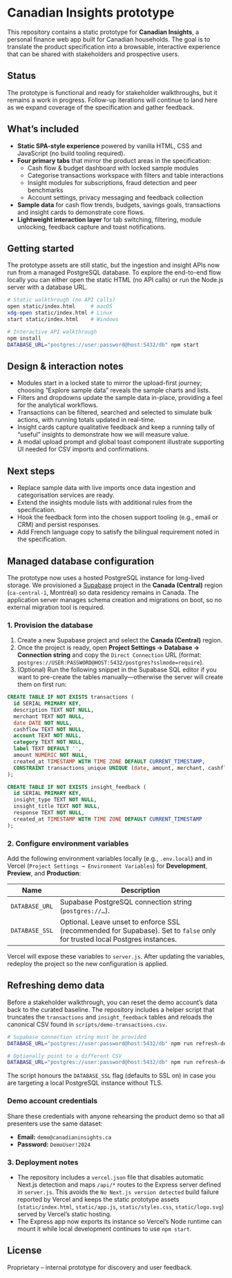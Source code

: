 # Canadian Insights prototype

This repository contains a static prototype for **Canadian Insights**, a personal finance web app built for Canadian households. The goal is to translate the product specification into a browsable, interactive experience that can be shared with stakeholders and prospective users.

## Status

The prototype is functional and ready for stakeholder walkthroughs, but it remains a work in progress. Follow-up iterations will continue to land here as we expand coverage of the specification and gather feedback.

## What’s included

- **Static SPA-style experience** powered by vanilla HTML, CSS and JavaScript (no build tooling required).
- **Four primary tabs** that mirror the product areas in the specification:
  - Cash flow & budget dashboard with locked sample modules
  - Categorise transactions workspace with filters and table interactions
  - Insight modules for subscriptions, fraud detection and peer benchmarks
  - Account settings, privacy messaging and feedback collection
- **Sample data** for cash flow trends, budgets, savings goals, transactions and insight cards to demonstrate core flows.
- **Lightweight interaction layer** for tab switching, filtering, module unlocking, feedback capture and toast notifications.

## Getting started

The prototype assets are still static, but the ingestion and insight APIs now run from a managed PostgreSQL database. To explore the end-to-end flow locally you can either open the static HTML (no API calls) or run the Node.js server with a database URL.

```bash
# Static walkthrough (no API calls)
open static/index.html     # macOS
xdg-open static/index.html # Linux
start static/index.html    # Windows

# Interactive API walkthrough
npm install
DATABASE_URL="postgres://user:password@host:5432/db" npm start
```

## Design & interaction notes

- Modules start in a locked state to mirror the upload-first journey; choosing “Explore sample data” reveals the sample charts and lists.
- Filters and dropdowns update the sample data in-place, providing a feel for the analytical workflows.
- Transactions can be filtered, searched and selected to simulate bulk actions, with running totals updated in real-time.
- Insight cards capture qualitative feedback and keep a running tally of “useful” insights to demonstrate how we will measure value.
- A modal upload prompt and global toast component illustrate supporting UI needed for CSV imports and confirmations.

## Next steps

- Replace sample data with live imports once data ingestion and categorisation services are ready.
- Extend the insights module lists with additional rules from the specification.
- Hook the feedback form into the chosen support tooling (e.g., email or CRM) and persist responses.
- Add French language copy to satisfy the bilingual requirement noted in the specification.

## Managed database configuration

The prototype now uses a hosted PostgreSQL instance for long-lived storage. We provisioned a [Supabase](https://supabase.com/) project in the **Canada (Central)** region (`ca-central-1`, Montréal) so data residency remains in Canada. The application server manages schema creation and migrations on boot, so no external migration tool is required.

### 1. Provision the database

1. Create a new Supabase project and select the **Canada (Central)** region.
2. Once the project is ready, open **Project Settings → Database → Connection string** and copy the `Direct Connection` URL (format: `postgres://USER:PASSWORD@HOST:5432/postgres?sslmode=require`).
3. (Optional) Run the following snippet in the Supabase SQL editor if you want to pre-create the tables manually—otherwise the server will create them on first run:

```sql
CREATE TABLE IF NOT EXISTS transactions (
  id SERIAL PRIMARY KEY,
  description TEXT NOT NULL,
  merchant TEXT NOT NULL,
  date DATE NOT NULL,
  cashflow TEXT NOT NULL,
  account TEXT NOT NULL,
  category TEXT NOT NULL,
  label TEXT DEFAULT '',
  amount NUMERIC NOT NULL,
  created_at TIMESTAMP WITH TIME ZONE DEFAULT CURRENT_TIMESTAMP,
  CONSTRAINT transactions_unique UNIQUE (date, amount, merchant, cashflow)
);

CREATE TABLE IF NOT EXISTS insight_feedback (
  id SERIAL PRIMARY KEY,
  insight_type TEXT NOT NULL,
  insight_title TEXT NOT NULL,
  response TEXT NOT NULL,
  created_at TIMESTAMP WITH TIME ZONE DEFAULT CURRENT_TIMESTAMP
);
```

### 2. Configure environment variables

Add the following environment variables locally (e.g., `.env.local`) and in Vercel (`Project Settings → Environment Variables`) for **Development**, **Preview**, and **Production**:

| Name | Description |
| --- | --- |
| `DATABASE_URL` | Supabase PostgreSQL connection string (`postgres://…`). |
| `DATABASE_SSL` | Optional. Leave unset to enforce SSL (recommended for Supabase). Set to `false` only for trusted local Postgres instances. |

Vercel will expose these variables to `server.js`. After updating the variables, redeploy the project so the new configuration is applied.

## Refreshing demo data

Before a stakeholder walkthrough, you can reset the demo account’s data back to the curated baseline. The repository includes a helper script that truncates the `transactions` and `insight_feedback` tables and reloads the canonical CSV found in `scripts/demo-transactions.csv`.

```bash
# Supabase connection string must be provided
DATABASE_URL="postgres://user:password@host:5432/db" npm run refresh-demo-data

# Optionally point to a different CSV
DATABASE_URL="postgres://user:password@host:5432/db" npm run refresh-demo-data -- ./path/to/custom.csv
```

The script honours the `DATABASE_SSL` flag (defaults to SSL on) in case you are targeting a local PostgreSQL instance without TLS.

### Demo account credentials

Share these credentials with anyone rehearsing the product demo so that all presenters use the same dataset:

- **Email:** `demo@canadianinsights.ca`
- **Password:** `DemoUser!2024`

### 3. Deployment notes

- The repository includes a `vercel.json` file that disables automatic Next.js detection and maps `/api/*` routes to the Express
  server defined in `server.js`. This avoids the `No Next.js version detected` build failure reported by Vercel and keeps the
  static prototype assets (`static/index.html`, `static/app.js`, `static/styles.css`, `static/logo.svg`) served by Vercel’s
  static hosting.
- The Express app now exports its instance so Vercel’s Node runtime can mount it while local development continues to use `npm start`.

## License

Proprietary – internal prototype for discovery and user feedback.
